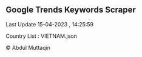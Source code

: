 

## Google Trends Keywords Scraper 
 
Last Update 15-04-2023 , 14:25:59

Country List :
VIETNAM.json



© Abdul Muttaqin 
